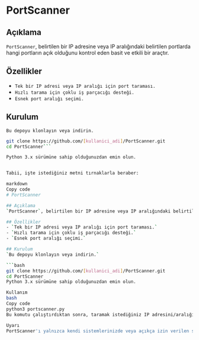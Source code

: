 # PortScanner

## Açıklama
`PortScanner`, belirtilen bir IP adresine veya IP aralığındaki belirtilen portlarda hangi portların açık olduğunu kontrol eden basit ve etkili bir araçtır.

## Özellikler
- `Tek bir IP adresi veya IP aralığı için port taraması.`
- `Hızlı tarama için çoklu iş parçacığı desteği.`
- `Esnek port aralığı seçimi.`

## Kurulum
`Bu depoyu klonlayın veya indirin.`

```bash
git clone https://github.com/[kullanici_adi]/PortScanner.git
cd PortScanner```

Python 3.x sürümüne sahip olduğunuzdan emin olun.


Tabii, işte istediğiniz metni tırnaklarla beraber:

markdown
Copy code
# PortScanner

## Açıklama
`PortScanner`, belirtilen bir IP adresine veya IP aralığındaki belirtilen portlarda hangi portların açık olduğunu kontrol eden basit ve etkili bir araçtır.

## Özellikler
- `Tek bir IP adresi veya IP aralığı için port taraması.`
- `Hızlı tarama için çoklu iş parçacığı desteği.`
- `Esnek port aralığı seçimi.`

## Kurulum
`Bu depoyu klonlayın veya indirin.`

```bash
git clone https://github.com/[kullanici_adi]/PortScanner.git
cd PortScanner
Python 3.x sürümüne sahip olduğunuzdan emin olun.

Kullanım
bash
Copy code
python3 portscanner.py
Bu komutu çalıştırdıktan sonra, taramak istediğiniz IP adresini/aralığını ve port aralığını girmeniz istenecektir.

Uyarı
PortScanner'ı yalnızca kendi sistemlerinizde veya açıkça izin verilen sistemlerde kullanın. İzinsiz bir şekilde başka bir bilgisayarda port taraması yapmak yasa dışıdır ve etik olmayan bir davranıştır.
